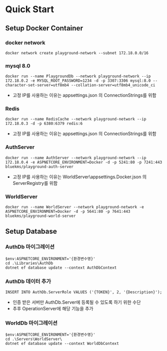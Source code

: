 # Quick Start

## Setup Docker Container

### docker network
```
docker network create playground-network --subnet 172.18.0.0/16
```

### mysql 8.0
```
docker run --name PlaygroundDb --network playground-network --ip 172.18.0.2 -e MYSQL_ROOT_PASSWORD=1234 -d -p 3307:3306 mysql:8.0 --character-set-server=utf8mb4 --collation-server=utf8mb4_unicode_ci
```
* 고정 IP를 사용하는 이유는 appsettings.json 의 ConnectionStrings를 위함


### Redis
```
docker run --name RedisCache --network playground-network --ip 172.18.0.3 -d -p 6380:6379 redis:6
```
* 고정 IP를 사용하는 이유는 appsettings.json 의 ConnectionStrings를 위함


### AuthServer
```
docker run --name AuthServer --network playground-network --ip 172.18.0.4 -e ASPNETCORE_ENVIRONMENT=Docker -d -p 5241:80 -p 7241:443 bluekms/playground-auth-server
```
* 고정 IP를 사용하는 이유는 WorldServer\appsettings.Docker.json 의 ServerRegistry를 위함

### WorldServer
```
docker run --name WorldServer --network playground-network -e ASPNETCORE_ENVIRONMENT=Docker -d -p 5641:80 -p 7641:443 bluekms/playground-world-server
```

## Setup Database

### AuthDb 마이그레이션
```
$env:ASPNETCORE_ENVIRONMENT='{환경변수명}'
cd .\Libraries\AuthDb
dotnet ef database update --context AuthDbContext
```


### AuthDb 데이터 추가
```
INSERT INTO AuthDb.ServerRole VALUES ('{TOKEN}', 2, '{Description}');
```
* 인증 받은 서버만 AuthDb.Server에 등록될 수 있도록 하기 위한 수단
* 추후 OperationServer에 해당 기능을 추가


### WorldDb 마이그레이션
```
$env:ASPNETCORE_ENVIRONMENT='{환경변수명}'
cd .\Servers\WorldServer\
dotnet ef database update --context WorldDbContext
```
